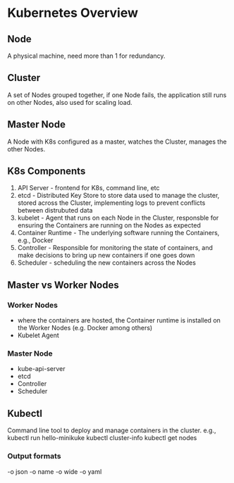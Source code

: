 # Kubernetes Overview

## Node
A physical machine, need more than 1 for redundancy.

## Cluster
A set of Nodes grouped together, if one Node fails, the application still runs on other Nodes, also used for scaling load.

## Master Node
A Node with K8s configured as a master, watches the Cluster, manages the other Nodes.

## K8s Components
1. API Server - frontend for K8s, command line, etc
2. etcd - Distributed Key Store to store data used to manage the cluster, stored across the Cluster, implementing logs to prevent conflicts between distrubuted data
3. kubelet - Agent that runs on each Node in the Cluster, responsble for ensuring the Containers are running on the Nodes as expected
4. Container Runtime - The underlying software running the Containers, e.g., Docker
5. Controller - Responsible for monitoring the state of containers, and make decisions to bring up new containers if one goes down
6. Scheduler - scheduling the new containers across the Nodes

## Master vs Worker Nodes
### Worker Nodes
 - where the containers are hosted, the Container runtime is installed on the Worker Nodes (e.g. Docker among others)
 - Kubelet Agent

### Master Node
 - kube-api-server
 - etcd
 - Controller
 - Scheduler

## Kubectl
Command line tool to deploy and manage containers in the cluster.
e.g., kubectl run hello-minikuke
 kubectl cluster-info
 kubectl get nodes

### Output formats
-o json
-o name
-o wide
-o yaml

